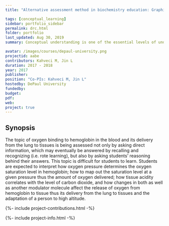 ```yaml
---
title: "Alternative assessment method in biochemistry education: Graphical representation of oxygen binding and delivery"

tags: [conceptual_learning]
sidebar: portfolio_sidebar
permalink: drc.html
folder: portfolio
last_updated: Aug 30, 2019
summary: Conceptual understanding is one of the essential levels of understanding in biochemistry. Some topics in biochemistry also require students to use complex graphical representations and mathematical knowledge to understand concepts and explain physiological phenomena. This project focuses on how to measure students’ conceptual understanding in the context of undergraduate biochemistry course at DePaul University.

avatar: /images/courses/depaul-university.png
projectid: aabe
contributors: Kahveci M, Jin L
duration: 2017 - 2018
year: 2017
publisher:
position: "Co-PIs: Kahveci M, Jin L"
hostedby: DePaul University
fundedby:
budget:
pdf:
web:
project: true
---
```


## Synopsis

The topic of oxygen binding to hemoglobin in the blood and its delivery from the lung to tissues is being assessed not only by asking direct information, which may eventually be answered by recalling and recognizing (i.e. rote learning), but also by asking students’ reasoning behind their answers. This topic is difficult for students to learn. Students are expected to interpret how oxygen pressure determines the oxygen saturation level in hemoglobin; how to map out the saturation level at a given pressure thus the amount of oxygen delivered; how tissue acidity correlates with the level of carbon dioxide, and how changes in both as well as another modulator molecule affect the release of oxygen from hemoglobin to tissue thus its delivery from the lung to tissues and the adaptation of a person to high altitude.

{%- include project-contributions.html -%}

{%- include project-info.html -%}
